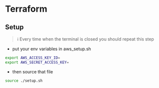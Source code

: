 # Terraform

## Setup

> ℹ️ Every time when the terminal is closed
> you should repeat this step

- put your env variables in aws_setup.sh

```bash
export AWS_ACCESS_KEY_ID=
export AWS_SECRET_ACCESS_KEY=
```

- then source that file

```bash
source ./setup.sh
```
